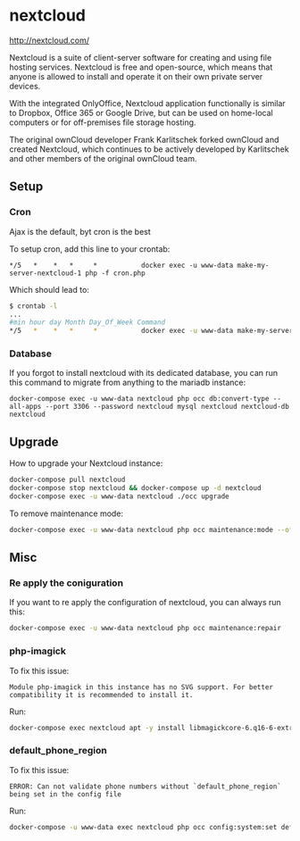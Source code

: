 # nextcloud

http://nextcloud.com/

Nextcloud is a suite of client-server software for creating and using file
hosting services. Nextcloud is free and open-source, which means that anyone is
allowed to install and operate it on their own private server devices.

With the integrated OnlyOffice, Nextcloud application functionally is similar
to Dropbox, Office 365 or Google Drive, but can be used on home-local computers
or for off-premises file storage hosting.

The original ownCloud developer Frank Karlitschek forked ownCloud and created
Nextcloud, which continues to be actively developed by Karlitschek and other
members of the original ownCloud team.

## Setup

### Cron

Ajax is the default, byt cron is the best

To setup cron, add this line to your crontab:
```
*/5   *    *   *     *           docker exec -u www-data make-my-server-nextcloud-1 php -f cron.php
```

Which should lead to:
```bash
$ crontab -l
...
#min hour day Month Day_Of_Week Command
*/5   *    *   *     *           docker exec -u www-data make-my-server-nextcloud-1 php -f cron.php
```

### Database

If you forgot to install nextcloud with its dedicated database, you can run this command to migrate from anything to the mariadb instance:
```
docker-compose exec -u www-data nextcloud php occ db:convert-type --all-apps --port 3306 --password nextcloud mysql nextcloud nextcloud-db nextcloud
```

## Upgrade
How to upgrade your Nextcloud instance:
```bash
docker-compose pull nextcloud
docker-compose stop nextcloud && docker-compose up -d nextcloud
docker-compose exec -u www-data nextcloud ./occ upgrade
```

To remove maintenance mode:
```bash
docker-compose exec -u www-data nextcloud php occ maintenance:mode --off
```

## Misc

### Re apply the coniguration

If you want to re apply the configuration of nextcloud, you can always run this:
```bash
docker-compose exec -u www-data nextcloud php occ maintenance:repair
```

### php-imagick

To fix this issue:
```
Module php-imagick in this instance has no SVG support. For better compatibility it is recommended to install it.
```

Run:

```bash
docker-compose exec nextcloud apt -y install libmagickcore-6.q16-6-extra
```

### default_phone_region

To fix this issue:
```
ERROR: Can not validate phone numbers without `default_phone_region` being set in the config file
```

Run:

```bash
docker-compose -u www-data exec nextcloud php occ config:system:set default_phone_region --type string --value="FR"
```
